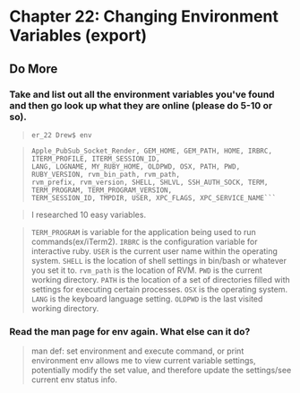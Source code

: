
# Chapter 22: Changing Environment Variables (export)

## Do More

### Take and list out all the environment variables you've found and then go look up what they are online (please do 5-10 or so).

> `er_22 Drew$ env`

> ```__CF_USER_TEXT_ENCODING, _system_arch, _system_name, _system_type, _system_version, 
> Apple_PubSub_Socket_Render, GEM_HOME, GEM_PATH, HOME, IRBRC, ITERM_PROFILE, ITERM_SESSION_ID,
> LANG, LOGNAME, MY_RUBY_HOME, OLDPWD, OSX, PATH, PWD, RUBY_VERSION, rvm_bin_path, rvm_path, 
> rvm_prefix, rvm_version, SHELL, SHLVL, SSH_AUTH_SOCK, TERM, TERM_PROGRAM, TERM_PROGRAM_VERSION, 
> TERM_SESSION_ID, TMPDIR, USER, XPC_FLAGS, XPC_SERVICE_NAME```

> I researched 10 easy variables.

> `TERM_PROGRAM` is variable for the application being used to run commands(ex/iTerm2).
> `IRBRC` is the configuration variable for interactive ruby.
> `USER` is the current user name within the operating system.
> `SHELL` is the location of shell settings in bin/bash or whatever you set it to.
> `rvm_path` is the location of RVM.
> `PWD` is the current working directory.
> `PATH` is the location of a set of directories filled with settings for executing certain processes. 
> `OSX` is the operating system.
> `LANG` is the keyboard language setting.
> `OLDPWD` is the last visited working directory.

### Read the man page for env again. What else can it do?

> man def: set environment and execute command, or print environment
> env allows me to view current variable settings, 
> potentially modify the set value,
> and therefore update the settings/see current env status info.

